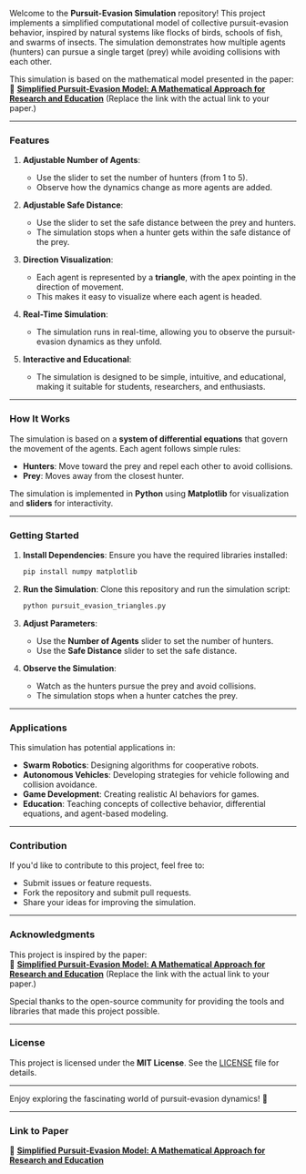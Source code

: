 Welcome to the **Pursuit-Evasion Simulation** repository! This project implements a simplified computational model of collective pursuit-evasion behavior, inspired by natural systems like flocks of birds, schools of fish, and swarms of insects. The simulation demonstrates how multiple agents (hunters) can pursue a single target (prey) while avoiding collisions with each other.

This simulation is based on the mathematical model presented in the paper:  
📄 **[Simplified Pursuit-Evasion Model: A Mathematical Approach for Research and Education](https://drive.google.com/file/d/1Q7KlRvrfYeQtEi9H9TXWkYBiMHWxr623/view?usp=drivesdk)**
(Replace the link with the actual link to your paper.)

---

### **Features**

1. **Adjustable Number of Agents**:
   - Use the slider to set the number of hunters (from 1 to 5).
   - Observe how the dynamics change as more agents are added.

2. **Adjustable Safe Distance**:
   - Use the slider to set the safe distance between the prey and hunters.
   - The simulation stops when a hunter gets within the safe distance of the prey.

3. **Direction Visualization**:
   - Each agent is represented by a **triangle**, with the apex pointing in the direction of movement.
   - This makes it easy to visualize where each agent is headed.

4. **Real-Time Simulation**:
   - The simulation runs in real-time, allowing you to observe the pursuit-evasion dynamics as they unfold.

5. **Interactive and Educational**:
   - The simulation is designed to be simple, intuitive, and educational, making it suitable for students, researchers, and enthusiasts.

---

### **How It Works**

The simulation is based on a **system of differential equations** that govern the movement of the agents. Each agent follows simple rules:
- **Hunters**: Move toward the prey and repel each other to avoid collisions.
- **Prey**: Moves away from the closest hunter.

The simulation is implemented in **Python** using **Matplotlib** for visualization and **sliders** for interactivity.

---

### **Getting Started**

1. **Install Dependencies**:
   Ensure you have the required libraries installed:
   ```bash
   pip install numpy matplotlib
   ```

2. **Run the Simulation**:
   Clone this repository and run the simulation script:
   ```bash
   python pursuit_evasion_triangles.py
   ```

3. **Adjust Parameters**:
   - Use the **Number of Agents** slider to set the number of hunters.
   - Use the **Safe Distance** slider to set the safe distance.

4. **Observe the Simulation**:
   - Watch as the hunters pursue the prey and avoid collisions.
   - The simulation stops when a hunter catches the prey.

---

### **Applications**

This simulation has potential applications in:
- **Swarm Robotics**: Designing algorithms for cooperative robots.
- **Autonomous Vehicles**: Developing strategies for vehicle following and collision avoidance.
- **Game Development**: Creating realistic AI behaviors for games.
- **Education**: Teaching concepts of collective behavior, differential equations, and agent-based modeling.

---

### **Contribution**

If you'd like to contribute to this project, feel free to:
- Submit issues or feature requests.
- Fork the repository and submit pull requests.
- Share your ideas for improving the simulation.

---

### **Acknowledgments**

This project is inspired by the paper:  
📄 **[Simplified Pursuit-Evasion Model: A Mathematical Approach for Research and Education](https://drive.google.com/file/d/1Q7KlRvrfYeQtEi9H9TXWkYBiMHWxr623/view?usp=drivesdk)** 
(Replace the link with the actual link to your paper.)

Special thanks to the open-source community for providing the tools and libraries that made this project possible.

---

### **License**

This project is licensed under the **MIT License**. See the [LICENSE](LICENSE) file for details.

---

Enjoy exploring the fascinating world of pursuit-evasion dynamics! 🚀

---

### **Link to Paper**

📄 **[Simplified Pursuit-Evasion Model: A Mathematical Approach for Research and Education](https://drive.google.com/file/d/1Q7KlRvrfYeQtEi9H9TXWkYBiMHWxr623/view?usp=drivesdk)**
